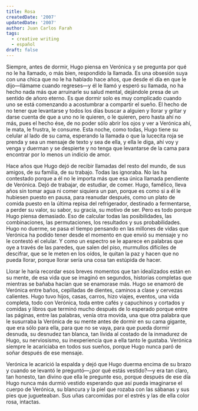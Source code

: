 ```yaml
---
title: Rosa
createdDate: '2007'
updatedDate: '2007'
author: Juan Carlos Farah
tags:
  - creative writing
  - español
draft: false
---
```


Siempre, antes de dormir, Hugo piensa en Verónica y se pregunta por qué no le
ha llamado, o más bien, respondido la llamada. Es una obsesión suya con una
chica que no le ha hablado hace años, que desde el día en que le dijo—llámame
cuando regreses—y él le llamó y esperó su llamada, no ha hecho nada más que
arruinarle su salud mental, dejándole presa de un sentido de añoro eterno. Es
que dormir solo es muy complicado cuando uno se está comenzando a acostumbrar
a compartir el sueño. El hecho de no tener que levantarse y todos los días
buscar a alguien y llorar y gritar y darse cuenta de que a uno no le quieren, o
le quieren, pero hasta ahí no más, pues el hecho ése, de no poder sólo abrir
los ojos y ver a Verónica ahí, le mata, le frustra, le consume. Esta noche,
como todas, Hugo tiene su celular al lado de su cama, esperando la llamada o
que la lucecita roja se prenda y sea un mensaje de texto y sea de ella, y
ella le diga, ahí voy y venga y duerman y se despierte y no tenga que
levantarse de la cama para encontrar por lo menos un indicio de amor.

Hace años que Hugo dejó de recibir llamadas del resto del mundo, de sus amigos,
de su familia, de su trabajo. Todas las ignoraba. No las ha contestado porque a
él no le importa más que esa única llamada pendiente de Verónica. Dejó de
trabajar, de estudiar, de comer. Hugo, famélico, lleva años sin tomar agua ni
comer siquiera un pan, porque es como si a él le hubiesen puesto en pausa, para
reanudar después, como un plato de comida puesto en la última
repisa del refrigerador, destinado a fermentarse, a perder su valor, su sabor,
su gracia, su motivo de ser. Pero es todo porque Hugo piensa demasiado. Eso
de calcular todas las posibilidades, las combinaciones, las permutaciones,
los resultados y sus probabilidades. Hugo no duerme, se pasa el tiempo
pensando en las millones de vidas que Verónica ha podido tener desde el
momento en que envió su mensaje y no le contestó el celular. Y como un
espectro se le aparece en palabras que oye a través de las paredes, que salen
del piso, murmullos difíciles de descifrar, que se le meten en los oídos, le
quitan la paz y hacen que no pueda llorar, porque llorar sería una cosa tan
estúpida de hacer.

Llorar le haría recordar esos breves momentos que tan idealizados están en su
mente, de esa vida que se imaginó en segundos, historias completas que mientras
se bañaba hacían que se enamorase más. Hugo se enamoró de Verónica entre baños,
cepilladas de dientes, caminos a clase y cervezas calientes. Hugo tuvo hijos,
casas, carros, hizo viajes, eventos, una vida completa, todo con Verónica, toda
entre cafés y capuchinos y cortados y comidas y libros que terminó mucho después
de lo esperado porque entre las páginas, entre las palabras, venía otra movida,
una que otra palabra que le susurraba la Verónica de su mente antes de dormir en
su cama gigante, que era sólo para ella, para que no se vaya, para que pueda
dormir desnuda, su desnudez tan blanca, tan lívida al costado de la inmadurez
de Hugo, su nerviosismo, su inexperiencia que a ella tanto le gustaba.
Verónica siempre le acariciaba en todos sus sueños, porque Hugo nunca paró de
soñar después de ese mensaje.

Verónica le acarició la espalda y dejó que Hugo duerma encima de su brazo y
cuando se levantó le preguntó—¿por qué estás vestido?—y era tan claro, tan
honesto, tan divino que ella le pregunte eso, porque después de ese día Hugo
nunca más durmió vestido esperando que así pueda imaginarse el cuerpo de
Verónica, su blancura y la piel que rozaba con las sábanas y sus pies que
jugueteaban. Sus uñas carcomidas por el estrés y las de ella color rosa,
intactas.
